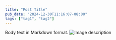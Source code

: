 ```yaml
---
title: "Post Title"
pub_date: "2024-12-30T11:16:07-08:00"
tags: ["tag1", "tag2"]
---
```

Body text in Markdown format.
![Image description](image1.jpg)
